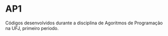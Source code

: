 # AP1
Códigos desenvolvidos durante a disciplina de Agoritmos de Programação na UFJ, primeiro periodo.

